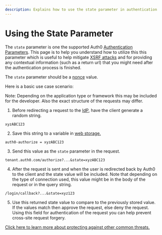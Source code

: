 ```yaml
---
description: Explains how to use the state parameter in authentication requests to help prevent XSRF attacks.
---
```


# Using the State Parameter

The `state` parameter is one the supported Auth0 [Authentication Parameters](/libraries/lock/v10/sending-authentication-parameters). This page is to help you understand how to utilize this this parameter which is useful to help mitigate [XSRF attacks](https://en.wikipedia.org/wiki/Cross-site_request_forgery) and for providing any contextual information (such as a return url) that you might need after the authentication process is finished.

The `state` parameter should be a [nonce](https://en.wikipedia.org/wiki/Cryptographic_nonce) value. 

Here is a basic use case scenario:

Note: Depending on the application type or framework this may be included for the developer. Also the exact structure of the requests may differ.

1. Before redirecting a request to the [IdP](/identityproviders), have the client generate a random string.

`xyzABC123`

2. Save this string to a variable in [web storage.](/security/store-tokens#web-storage-localstorage-sessionstorage-)

`auth0-authorize = xyzABC123`

3. Send this value as the `state` parameter in the request.

`tenant.auth0.com/authorize?...&state=xyzABC123`

4. After the request is sent and when the user is redirected back by Auth0 to the client and the state value will be included. Note that depending on the type of connection used, this value might be in the body of the request or in the query string.

`/login/callback?...&state=xyz123`

5. Use this returned state value to compare to the previously stored value. If the values match then approve the request, else deny the request. Using this field for authentication of the request you can help prevent cross-site request forgery.

[Click here to learn more about protecting against other common threats.](/security/common-threats)






